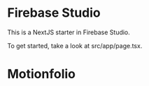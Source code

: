 # Firebase Studio

This is a NextJS starter in Firebase Studio.

To get started, take a look at src/app/page.tsx.
# Motionfolio
